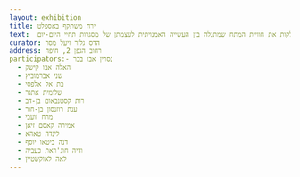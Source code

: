 ```yaml
---
layout: exhibition
title: ירח משתקף באספלט
text:  התערוכה 'ירח מסתקף באספלט' מסכמת שנצ םעילות של אמניות שנפגשו בשלוש ערים - חיפה, ירשלים ולוד - במסגרת הפרויקט ל'מנהיגות נשים בתרבות'. מראשיותו, הוגדר התהליך על בסיס מאפייני הדמיון והשוני שבין חברות הקבוצה. האמניות מגיעות ממרקמי חיים שונים ויש ביניהן דתיות, חילוניות, מסורתיות, מוסלמיות, יהודיות, דרוזיות, אימהות, רווקות ונשואות. אולם בעה בעת, הן חולקות את חוויית המתח שמתגלה בין העשייה האמנויתית לעצמתן של מסגרות תחיי היום-יום.
curator: הדס גלזר ויעל מסר
address: רחוב הגפן 2, חיפה
participators:- נסרין אבו בכר
  - האלה אבו קישק
  - שני אברמוביץ
  - בת אל אלפסי
  - שלומית אתגר
  - רות קסטנבאום בן-דב
  - ענת רוזנסון בן-חור
  - מרח זועבי
  - אמירה קאסם זיאן
  - לינדה טאהא
  - דנה ביטאו יוסף
  - ודיה חוג'ראת כעביה 
  - לאה לאוקשטיין
---
```


